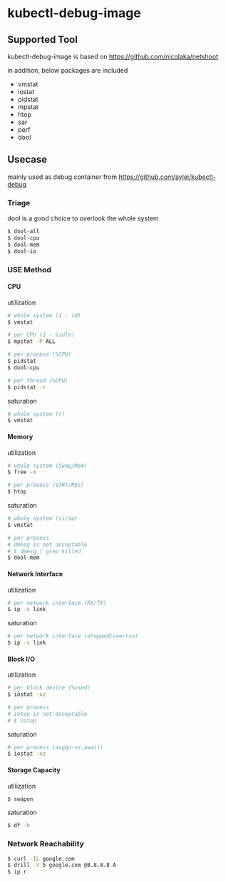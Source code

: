 # kubectl-debug-image

## Supported Tool
kubectl-debug-image is based on https://github.com/nicolaka/netshoot

in addition, below packages are included
* vmstat
* iostat
* pidstat
* mpstat
* htop
* sar
* perf
* dool

## Usecase
mainly used as debug container from https://github.com/aylei/kubectl-debug

### Triage
dool is a good choice to overlook the whole system
```bash
$ dool-all
$ dool-cpu
$ dool-mem
$ dool-io
```

### USE Method
#### CPU
utilization
```bash
# whole system (1 - id)
$ vmstat

# per CPU (1 - %idle)
$ mpstat -P ALL

# per process (%CPU)
$ pidstat
$ dool-cpu

# per thread (%CPU)
$ pidstat -t
```

saturation
```bash
# whole system (r)
$ vmstat
```

#### Memory
utilization
```bash
# whole system (Swap/Mem)
$ free -m

# per process (VIRT/RES)
$ htop
```

saturation
```bash
# whole system (si/so)
$ vmstat

# per process
# dmesg is not acceptable
# $ dmesg | grep killed
$ dool-mem
```

#### Network Interface
utilization
```bash
# per network interface (RX/TX)
$ ip -s link
```

saturation
```bash
# per network interface (dropped/overrun)
$ ip -s link
```

#### Block I/O
utilization
```bash
# per block device (%used)
$ iostat -xz

# per process
# iotop is not acceptable
# $ iotop
```

saturation
```bash
# per process (avgqu-sz,await)
$ iostat -xz
```

#### Storage Capacity
utilization
```bash
$ swapon
```

saturation
```bash
$ df -h
```

### Network Reachability
```bash
$ curl -IL google.com
$ drill -V 5 google.com @8.8.8.8 A
$ ip r
```

